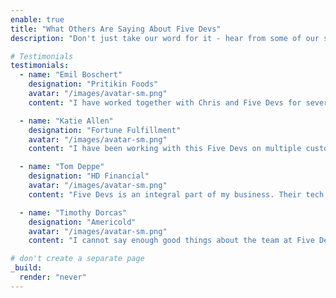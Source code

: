 ```yaml
---
enable: true
title: "What Others Are Saying About Five Devs"
description: "Don't just take our word for it - hear from some of our satisfied users!  Check out some of our testimonials below to see what others are saying about Hugoplate."

# Testimonials
testimonials:
  - name: "Emil Boschert"
    designation: "Pritikin Foods"
    avatar: "/images/avatar-sm.png"
    content: "I have worked together with Chris and Five Devs for several years now on our shipping and order parsing process. They are vital for our e-commerce site and our 3PL."

  - name: "Katie Allen"
    designation: "Fortune Fulfillment"
    avatar: "/images/avatar-sm.png"
    content: "I have been working with this Five Devs on multiple customer accounts for several years. Chris makes the set-up process flow so much easier!"

  - name: "Tom Deppe"
    designation: "HD Financial"
    avatar: "/images/avatar-sm.png"
    content: "Five Devs is an integral part of my business. Their tech support keeps us up and running. Promptly returns phone calls and is a pleasure to work with."

  - name: "Timothy Dorcas"
    designation: "Americold"
    avatar: "/images/avatar-sm.png"
    content: "I cannot say enough good things about the team at Five Devs. They are solution oriented, customer focused, and consistently deliver at a high level. Highly recommended."

# don't create a separate page
_build:
  render: "never"
---
```

